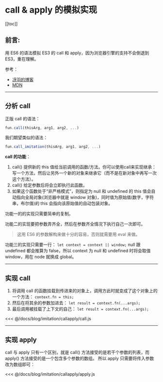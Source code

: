 # call & apply 的模拟实现
[[toc]]
## 前言:

用 ES6 的语法模拟 ES3 的 call 和 apply，因为浏览器引擎的支持不会倒退到 ES3，重在理解。

参考：
* [冴羽的博客](https://github.com/mqyqingfeng/Blog/issues/11)
* [MDN](https://developer.mozilla.org/zh-CN/docs/Web/JavaScript/Reference/Global_Objects/Function/call)

---

## 分析 call
正版 call 的语法：
```js
fun.call(thisArg, arg1, arg2, ...)
```

我们期望类似的语法：
```js
fun.call_imitation(thisArg, arg1, arg2, ...)
```

**call 的功能**：
1. call() 提供新的 this 值给当前调用的函数/方法。你可以使用call来实现继承：写一个方法，然后让另外一个新的对象来继承它（而不是在新对象中再写一次这个方法）。
2. call() 给定参数后将会立即执行此函数。
3. 如果这个函数处于“非严格模式”，则指定为 null 和 undefined 的 this 值会自动指向全局对象(浏览器中就是 window 对象)，同时值为原始值(数字，字符串，布尔值)的 this 会指向该原始值的自动包装对象。

功能一的的实现只需要简单的复制。

功能二的实现要把参数弄齐全，然后在参数齐全情况下执行自己一次即可。
> 这用 ES6 的参数解构来做十分的容易，否则就需要用 eval 来做。

功能三的实现只需要一行：
`let context = context || window;`
null 跟 undefined 都会推算为 false，所以 context 为 null 和 undefined 时将会取值 window，用在 node 就换成 global。

---

## 实现 call

1. 将调用 call 的函数挂载到传进来的对象上，调用方此时就变成了这个对象上的一个方法：
`context.fn = this;`
2. 然后在将其余的参数加进去：
`let result = context.fn(...args);`
3. 最后调用被挂载了上下文的自己：
`let result = context.fn(...args); `

<<< @/docs/blog/imitation/callapply/call.js

---

## 实现 apply

call 与 apply 只有一个区别，就是 call() 方法接受的是若干个参数的列表，而 apply() 方法接受的是一个包含多个参数的数组。
所以 apply 只需要将传入参数改为数组即可：

<<< @/docs/blog/imitation/callapply/apply.js

